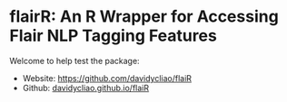 # flairR: An R Wrapper for Accessing Flair NLP Tagging Features



Welcome to help test the package:

- Website: https://github.com/davidycliao/flaiR
- Github: [davidycliao.github.io/flaiR](https://github.com/davidycliao/flaiR)
